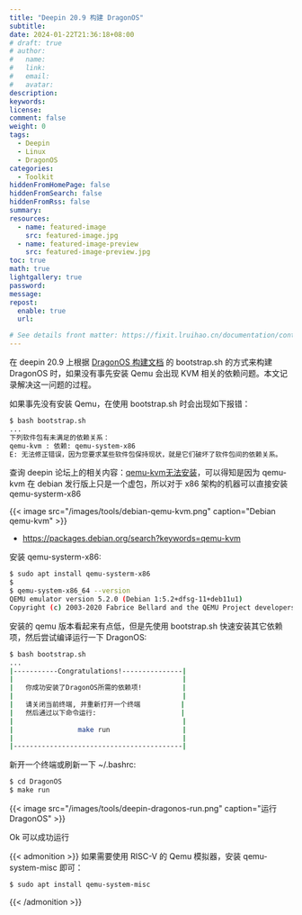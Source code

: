 ```yaml
---
title: "Deepin 20.9 构建 DragonOS"
subtitle:
date: 2024-01-22T21:36:18+08:00
# draft: true
# author:
#   name:
#   link:
#   email:
#   avatar:
description:
keywords:
license:
comment: false
weight: 0
tags:
  - Deepin
  - Linux
  - DragonOS
categories:
  - Toolkit
hiddenFromHomePage: false
hiddenFromSearch: false
hiddenFromRss: false
summary:
resources:
  - name: featured-image
    src: featured-image.jpg
  - name: featured-image-preview
    src: featured-image-preview.jpg
toc: true
math: true
lightgallery: true
password:
message:
repost:
  enable: true
  url:

# See details front matter: https://fixit.lruihao.cn/documentation/content-management/introduction/#front-matter
---
```



在 deepin 20.9 上根据 [DragonOS 构建文档](https://docs.dragonos.org/zh-cn/latest/introduction/build_system.html) 的 bootstrap.sh 的方式来构建 DragonOS 时，如果没有事先安装 Qemu 会出现 KVM 相关的依赖问题。本文记录解决这一问题的过程。

<!--more-->

如果事先没有安装 Qemu，在使用 bootstrap.sh 时会出现如下报错：

```bash
$ bash bootstrap.sh
...
下列软件包有未满足的依赖关系：
qemu-kvm : 依赖: qemu-system-x86
E: 无法修正错误，因为您要求某些软件包保持现状，就是它们破坏了软件包间的依赖关系。
```

查询 deepin 论坛上的相关内容：[qemu-kvm无法安装](https://bbs.deepin.org/zh/post/253482)，可以得知是因为 qemu-kvm 在 debian 发行版上只是一个虚包，所以对于 x86 架构的机器可以直接安装 qemu-systerm-x86

{{< image src="/images/tools/debian-qemu-kvm.png" caption="Debian qemu-kvm" >}}

- https://packages.debian.org/search?keywords=qemu-kvm

安装 qemu-systerm-x86:

```bash
$ sudo apt install qemu-systerm-x86
$
$ qemu-system-x86_64 --version
QEMU emulator version 5.2.0 (Debian 1:5.2+dfsg-11+deb11u1)
Copyright (c) 2003-2020 Fabrice Bellard and the QEMU Project developers
```

安装的 qemu 版本看起来有点低，但是先使用 bootstrap.sh 快速安装其它依赖项，然后尝试编译运行一下 DragonOS:

```bash
$ bash bootstrap.sh
...
|-----------Congratulations!---------------|
|                                          |
|   你成功安装了DragonOS所需的依赖项!          |
|                                          |
|   请关闭当前终端, 并重新打开一个终端          |
|   然后通过以下命令运行:                     |
|                                          |
|                make run                  |
|                                          |
|------------------------------------------|
```

新开一个终端或刷新一下 ~/.bashrc:

```bash
$ cd DragonOS
$ make run
```

{{< image src="/images/tools/deepin-dragonos-run.png" caption="运行 DragonOS" >}}

Ok 可以成功运行

{{< admonition >}}
如果需要使用 RISC-V 的 Qemu 模拟器，安装 qemu-system-misc 即可：
```bash
$ sudo apt install qemu-system-misc
```
{{< /admonition >}}